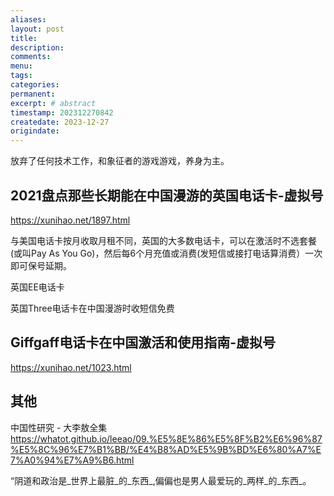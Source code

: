 ```yaml
---
aliases:
layout: post
title:
description:
comments:
menu:
tags: 
categories:
permanent: 
excerpt: # abstract
timestamp: 202312270842
createdate: 2023-12-27
origindate: 
---
```


放弃了任何技术工作，和象征者的游戏游戏，养身为主。

## 2021盘点那些长期能在中国漫游的英国电话卡-虚拟号
https://xunihao.net/1897.html

与美国电话卡按月收取月租不同，英国的大多数电话卡，可以在激活时不选套餐(或叫Pay As You Go)，然后每6个月充值或消费(发短信或接打电话算消费）一次即可保号延期。

英国EE电话卡

英国Three电话卡在中国漫游时收短信免费

## Giffgaff电话卡在中国激活和使用指南-虚拟号
https://xunihao.net/1023.html

## 其他
中国性研究 - 大李敖全集
https://whatot.github.io/leeao/09.%E5%8E%86%E5%8F%B2%E6%96%87%E5%8C%96%E7%B1%BB/%E4%B8%AD%E5%9B%BD%E6%80%A7%E7%A0%94%E7%A9%B6.html

“阴道和政治是_世界上最脏_的_东西_,偏偏也是男人最爱玩的_两样_的_东西_。


